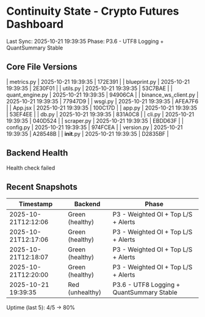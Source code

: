 ﻿# Continuity State - Crypto Futures Dashboard
Last Sync: 2025-10-21 19:39:35
Phase: P3.6 - UTF8 Logging + QuantSummary Stable

## Core File Versions
| metrics.py | 2025-10-21 19:39:35 | 172E391 |
| blueprint.py | 2025-10-21 19:39:35 | 2E30F01 |
| utils.py | 2025-10-21 19:39:35 | 53C7BAE |
| quant_engine.py | 2025-10-21 19:39:35 | 94906CA |
| binance_ws_client.py | 2025-10-21 19:39:35 | 77947D9 |
| wsgi.py | 2025-10-21 19:39:35 | AFEA7F6 |
| App.jsx | 2025-10-21 19:39:35 | 100C17D |
| app.py | 2025-10-21 19:39:35 | 53EF4EE |
| db.py | 2025-10-21 19:39:35 | 831A0C8 |
| cli.py | 2025-10-21 19:39:35 | 040D524 |
| scraper.py | 2025-10-21 19:39:35 | EBDD63F |
| config.py | 2025-10-21 19:39:35 | 974FCEA |
| version.py | 2025-10-21 19:39:35 | A28548B |
| __init__.py | 2025-10-21 19:39:35 | D2835BF |

## Backend Health
Health check failed

## Recent Snapshots
| Timestamp | Backend | Phase |
|------------|----------|-------|
| 2025-10-21T12:12:06 | Green (healthy) | P3 - Weighted OI + Top L/S + Alerts |
| 2025-10-21T12:17:06 | Green (healthy) | P3 - Weighted OI + Top L/S + Alerts |
| 2025-10-21T12:18:07 | Green (healthy) | P3 - Weighted OI + Top L/S + Alerts |
| 2025-10-21T12:20:00 | Green (healthy) | P3 - Weighted OI + Top L/S + Alerts |
| 2025-10-21 19:39:35 | Red (unhealthy) | P3.6 - UTF8 Logging + QuantSummary Stable |
Uptime (last 5): 4/5 -> 80%

